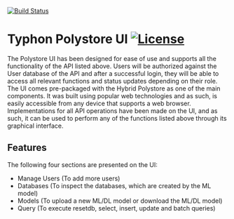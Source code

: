 [![Build Status](http://typhon.clmsuk.com:8080/buildStatus/icon?job=TyphonUI)](http://typhon.clmsuk.com:8080/job/TyphonUI/)

# Typhon Polystore UI  [![License](https://img.shields.io/badge/License-EPL%202.0-red.svg)](https://opensource.org/licenses/EPL-2.0)

The Polystore UI has been designed for ease of use and supports all the functionality of the API
listed above. Users will be authorized against the User database of the API and after a successful
login, they will be able to access all relevant functions and status updates depending on their role.
The UI comes pre-packaged with the Hybrid Polystore as one of the main components. It was built
using popular web technologies and as such, is easily accessible from any device that supports a
web browser. Implementations for all API operations have been made on the UI, and as such, it can
be used to perform any of the functions listed above through its graphical interface.

## Features
The following four sections are presented on the UI:

- Manage Users (To add more users)
- Databases (To inspect the databases, which are created by the ML model)
- Models (To upload a new ML/DL model or download the ML/DL model)
- Query (To execute resetdb, select, insert, update and batch queries)
